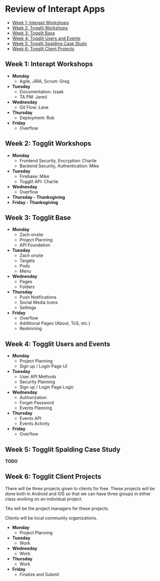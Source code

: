 # Review of Interapt Apps

- [Week 1: Interapt Workshops](#week-1-interapt-workshops)
- [Week 2: Togglit Workshops](#week-2-togglit-workshops)
- [Week 3: Togglit Base](#week-3-togglit-base)
- [Week 4: Togglit Users and Events](#week-4-togglit-users-and-events)
- [Week 5: Togglit Spalding Case Study](#week-5-togglit-spalding-case-study)
- [Week 6: Togglit Client Projects](#week-6-togglit-client-projects)

## Week 1: Interapt Workshops

  - **Monday** 
    - Agile, JIRA, Scrum: Greg
  - **Tuesday**
    - Documentation: Izaak
    - TA PM: Jared
  - **Wednesday**
    - Git Flow: Lane
  - **Thursday**
    - Deployment: Rob
  - **Friday**
    - Overflow

## Week 2: Togglit Workshops

  - **Monday** 
    - Frontend Security, Encryption: Charlie
    - Backend Security, Authentication: Mike
  - **Tuesday**
    - Firebase: Mike
    - Togglit API: Charlie
  - **Wednesday**
    - Overflow
  - **Thursday - Thanksgiving**
  - **Friday - Thanksgiving**

## Week 3: Togglit Base

  - **Monday** 
    - Zach onsite
    - Project Planning
    - API Foundation
  - **Tuesday**
    - Zach onsite
    - Targets
    - Pods
    - Menu
  - **Wednesday**
    - Pages
    - Folders
  - **Thursday**
    - Push Notifications
    - Social Media Icons
    - Settings
  - **Friday**
    - Overflow
    - Additional Pages (About, ToS, etc.)
    - Reskinning

## Week 4: Togglit Users and Events

  - **Monday** 
    - Project Planning
    - Sign up / Login Page UI
  - **Tuesday**
    - User API Methods
    - Security Planning
    - Sign up / Login Page Logic
  - **Wednesday**
    - Authorization
    - Forget Password
    - Events Planning
  - **Thursday**
    - Events API
    - Events Activity
  - **Friday**
    - Overflow

## Week 5: Togglit Spalding Case Study

**TODO**

## Week 6: Togglit Client Projects

There will be three projects given to clients for free. These projects will be done both in Android and iOS so that we can have three groups in either class working on an individual project. 

TAs will be the project managers for these projects.

Clients will be local community organizations. 

  - **Monday** 
    - Project Planning
  - **Tuesday**
    - Work
  - **Wednesday**
    - Work
  - **Thursday**
    - Work
  - **Friday**
    - Finalize and Submit
